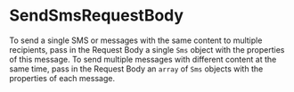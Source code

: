 # SendSmsRequestBody

To send a single SMS or messages with the same content to multiple recipients, pass in the Request Body a single `Sms` object with the properties of this message. To send multiple messages with different content at the same time, pass in the Request Body an `array` of `Sms` objects with the properties of each message.

